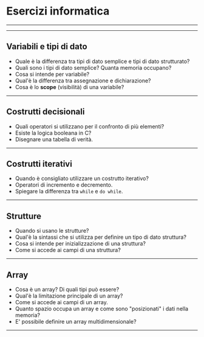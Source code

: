 # Esercizi informatica

- - -
- - -

## Variabili e tipi di dato


  - Quale è la differenza tra tipi di dato semplice e tipi di dato strutturato?
  - Quali sono i tipi di dato semplice? Quanta memoria occupano?
  - Cosa si intende per variabile?
  - Qual'è la differenza tra assegnazione e dichiarazione?
  - Cosa è lo __scope__ (visibilità) di una variabile?
---
## Costrutti decisionali
 - Quali operatori si utilizzano per il confronto di più elementi?
 - Esiste la logica booleana in C?
 - Disegnare una tabella di verità. 
 
---
## Costrutti iterativi
- Quando è consigliato utilizzare un costrutto iterativo?
- Operatori di incremento e decremento.
- Spiegare la differenza tra `while` e `do while`.
---
## Strutture
 - Quando si usano le strutture?
 - Qual'è la sintassi che si utilizza per definire un tipo di dato struttura?
 - Cosa si intende per inizializzazione di una struttura?
 - Come si accede ai campi di una struttura?
 
---
## Array

- Cosa è un array? Di quali tipi può essere?
- Qual'è la limitazione principale di un array?
- Come si accede ai campi di un array. 
- Quanto spazio occupa un array e come sono "posizionati" i dati nella memoria?
- E' possibile definire un array multidimensionale?
---

